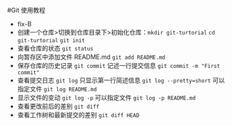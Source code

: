 #Git 使用教程

- fix-B
- 创建一个仓库>切换到仓库目录下>初始化仓库：`mkdir git-turtorial` `cd git-turtorial` `git init`
- 查看仓库的状态   `git status`
- 向暂存区中添加文件  README.md `git add README.md` 
- 保存仓库的历史记录 `git commit`     记述一行提交信息 `git commit -m "First commit"`
- 查看提交日志 `git log`  只显示第一行简述信息  `git log --pretty=short` 可以指定文件 `git log README.md`
- 显示文件的变动 `git log -p`  可以指定文件 `git log -p README.md`
- 查看更改前后的差别 `git diff`
- 查看工作树和最新提交的差别  `git diff HEAD`

